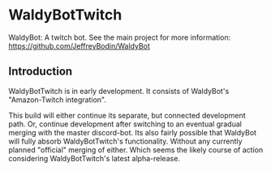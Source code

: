 # WaldyBotTwitch
WaldyBot: A twitch bot.
See the main project for more information: https://github.com/JeffreyBodin/WaldyBot

## Introduction

WaldyBotTwitch is in early development. It consists of WaldyBot's "Amazon-Twitch integration". 

This build will either continue its separate, but connected development path. Or, continue development after switching to an eventual gradual merging with the master discord-bot. 
Its also fairly possible that WaldyBot will fully absorb WaldyBotTwitch's functionality. Without any currently planned "official" merging of either. Which seems the likely course of action considering WaldyBotTwitch's latest alpha-release.
